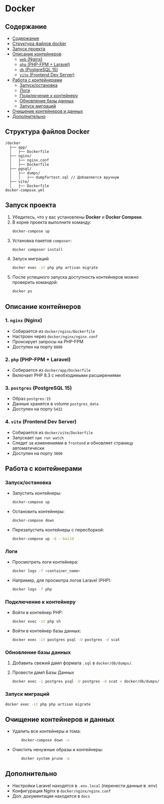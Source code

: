 # Docker

## Содержание

- [Содержание](#содержание)
- [Структура файлов docker](#структура-файлов-docker)
- [Запуск проекта](#запуск-проекта)
- [Описание контейнеров](#описание-контейнеров)
  - [`web` (Nginx)](#1-web-nginx)
  - [`php` (PHP-FPM + Laravel)](#2-php-php-fpm--laravel)
  - [`db` (PostgreSQL 15)](#3-db-postgresql-15)
  - [`vite` (Frontend Dev Server)](#4-vite-frontend-dev-server)
- [Работа с контейнерами](#работа-с-контейнерами)
    - [Запуск/остановка](#запускостановка)
    - [Логи](#логи)
    - [Подключение к контейнеру](#подключение-к-контейнеру)
    - [Обновление базы данных](#обновление-базы-данных)
    - [Запуск миграций](#запуск-миграций)
- [Очищение контейнеров и данных](#очищение-контейнеров-и-данных)
- [Дополнительно](#дополнительно)


## Структура файлов Docker

```
/docker
  ├── app/
  │   ├── Dockerfile
  ├── nginx/
  │   ├── nginx.conf
  │   ├── Dockerfile
  ├── pgsql/
  │   ├── dumps/
  │   │   ├── dumpfortest.sql // Добавляется вручную
  ├── vite/
  │   ├── Dockerfile
docker-compose.yml
```

## Запуск проекта

1. Убедитесь, что у вас установлены **Docker** и **Docker Compose**.
2. В корне проекта выполните команду:
    ```sh
    docker-compose up
    ```
3. Установка пакетов `composer`:
    ```sh
    docker composer install
    ```
4. Запуск миграций 
    ```sh
    docker exec -it php php artisan migrate
    ```
4. После успешного запуска доступность контейнеров можно проверить командой:
    ```sh
    docker ps
    ```

## Описание контейнеров

### 1. `nginx` (Nginx)

-   Собирается из `docker/nginx/Dockerfile`
-   Настроен через `docker/nginx/nginx.conf`
-   Проксирует запросы на PHP-FPM
-   Доступен на порту `8080`

### 2. `php` (PHP-FPM + Laravel)

-   Собирается из `docker/app/Dockerfile`
-   Включает PHP 8.3 с необходимыми расширениями

### 3. `postgres` (PostgreSQL 15)

-   Образ `postgres:15`
-   Данные хранятся в volume `postgres_data`
-   Доступен на порту `5432`

### 4. `vite` (Frontend Dev Server)
-   Собирается из `docker/vite/Dockerfile`
-   Запускает `npm run watch`
-   Следит за изменениями в `frontend` и обновляет страницу автоматически
-   Доступен на порту `3000`

## Работа с контейнерами

### Запуск/остановка

-   Запустить контейнеры:
    ```sh
    docker-compose up
    ```
-   Остановить контейнеры:
    ```sh
    docker-compose down
    ```
-   Перезапустить контейнеры с пересборкой:
    ```sh
    docker-compose up -d --build
    ```

### Логи

-   Просмотреть логи контейнера:
    ```sh
    docker logs -f <container_name>
    ```
-   Например, для просмотра логов Laravel (PHP):
    ```sh
    docker logs -f php
    ```

### Подключение к контейнеру

-   Войти в контейнер PHP:
    ```sh
    docker exec -it php sh
    ```
-   Войти в контейнер базы данных:
    ```sh
    docker exec -it postgres psql -U postgres -d scat
    ```

### Обновление базы данных

1. Добавить свежий дамп формата `.sql` в `docker/db/dumps/`.
2. Провести дамп Базы Данных

    ```sh
    docker exec -i postgres psql -U postgres -d scat < docker/db/dumps/dumpfortest.sql
    ```

### Запуск миграций

```sh
docker exec -it php php artisan migrate
```

## Очищение контейнеров и данных

-   Удалить все контейнеры и тома:
    ```sh
        docker-compose down -v
    ```
-   Очистить ненужные образы и контейнеры:
    ```sh
        docker system prune -a
    ```

## Дополнительно

-   Настройки Laravel находятся в `.env.local` (перенести данные в .env)
-   Конфигурация Nginx в `docker/nginx/nginx.conf`
-   Доп. документация находится в `docs`
